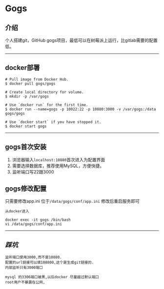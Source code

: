 # **Gogs**

## **介绍**

个人搭建git，GitHub gogs项目，最低可以在树莓派上运行，比gitlab需要的配置低。
***
## **docker部署**

    # Pull image from Docker Hub.
    $ docker pull gogs/gogs

    # Create local directory for volume.
    $ mkdir -p /var/gogs

    # Use `docker run` for the first time.
    $ docker run --name=gogs -p 10022:22 -p 10880:3000 -v /var/gogs:/data gogs/gogs

    # Use `docker start` if you have stopped it.
    $ docker start gogs
***
## **gogs首次安装**
1. 浏览器输入`localhost:10880`首次进入为配置界面
2. 需要选择数据库，推荐使用MySQL，方便快捷。
3. 监听端口写22跟3000

## gogs修改配置
  
只需要修改app.ini
位于`/data/gogs/conf/app.ini`
修改后重启服务即可

`从docker进入`

    docker exec -it gogs /bin/bash
    vi /data/gogs/conf/app.ini

***

## ***踩坑***

    监听端口使用3000,而不是10880.
    配置的url链接可以填108800,这个是生成git链接的.
    内部监听只有3000端口

    mysql 的3306端口被黑,以后docker 尽量越过默认端口
    root用户不暴露在公网,

